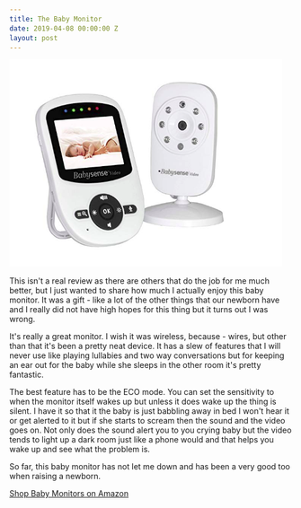 ```yaml
---
title: The Baby Monitor
date: 2019-04-08 00:00:00 Z
layout: post
---
```


![baby monitor](/images/babymonitor.png)

This isn't a real review as there are others that do the job for me much better, but I just wanted to share how much I actually enjoy this baby monitor. It was a gift - like a lot of the other things that our newborn have and I really did not have high hopes for this thing but it turns out I was wrong.

It's really a great monitor. I wish it was wireless, because - wires, but  other than that it's been a pretty neat device. It has a slew of features that I will never use like playing lullabies and two way conversations but for keeping an ear out for the baby while  she sleeps in the other room it's pretty fantastic.

The best feature has to be the ECO mode.  You can set the sensitivity to when the monitor itself wakes up  but unless it does wake up the thing is silent. I have it so that it the baby is just babbling away in bed I won't hear it or get alerted  to it but if she starts to scream then the sound and the video goes on. Not only does the sound alert you to you crying baby but the video tends to light up a dark room just like a phone would and that helps you wake up and see what the problem is.

So far, this baby monitor has not let me down and has been a very good too when raising a newborn.

[Shop Baby Monitors on Amazon](https://amzn.to/2I5ye3D)

